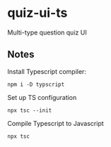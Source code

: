 # quiz-ui-ts
Multi-type question quiz UI

## Notes

Install Typescript compiler:

`npm i -D typscript`

Set up TS configuration

`npx tsc --init`

Compile Typescript to Javascript

`npx tsc`